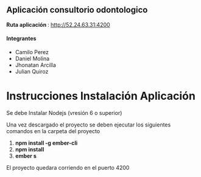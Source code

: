 <h2>Aplicación consultorio odontologico</h2>
<p><b>Ruta aplicación </b>: <a href="http://52.24.63.31:4200" target="_blank">http://52.24.63.31:4200</a></p>
<h4>Integrantes</h4>
<ul>
    <li>Camilo Perez</li>
    <li>Daniel Molina</li>
    <li>Jhonatan Arcilla</li>
    <li>Julian Quiroz</li>
</ul>

<h1>Instrucciones Instalación Aplicación</h1>
<p>Se debe Instalar Nodejs (vresión 6 o superior)</p>
<p>Una vez descargado el proyecto se deben ejecutar los siguientes comandos en la carpeta del proyecto</p>
<ol>
    <li><b>npm install -g ember-cli</b></li>
    <li><b>npm install</b></li>
    <li><b>ember s</b></li>
</ol>
<p>El proyecto quedara corriendo en el puerto 4200</p>